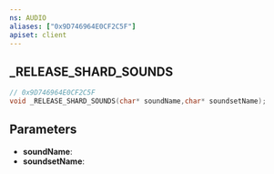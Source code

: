 ```yaml
---
ns: AUDIO
aliases: ["0x9D746964E0CF2C5F"]
apiset: client
---
```

## _RELEASE_SHARD_SOUNDS

```c
// 0x9D746964E0CF2C5F
void _RELEASE_SHARD_SOUNDS(char* soundName,char* soundsetName);
```


## Parameters
* **soundName**:
* **soundsetName**: